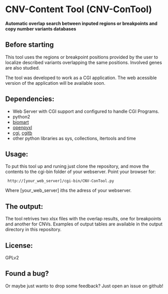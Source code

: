 # CNV-Content Tool (CNV-ConTool)


**Automatic overlap search between inputed regions or breakpoints and copy number variants databases**

## Before starting

This tool uses the regions or breakpoint positions provided by the user to localize described variants overlapping the same positions. Involved genes are also studied.

The tool was developed to work as a CGI application. The web acessible version of the application will be available soon.

## Dependencies:
+ Web Server with CGI support and configured to handle CGI Programs.
+ python2
+ [biomart](https://pypi.org/project/biomart/)
+ [openpyxl](https://openpyxl.readthedocs.io/en/stable/) 
+ [cgi](https://docs.python.org/2/library/cgi.html), [cgitb](https://docs.python.org/2/library/cgitb.html)
+ other python libraries as sys, collections, itertools and time


## Usage:

To put this tool up and runing just clone the repository, and move the contents to the cgi-bin folder of your webserver.
Point your browser for:

<pre><code> http://[your_web_server]/cgi-bin/CNV-ConTool.py
</code></pre> 

Where [your_web_server] iths the adress of your webserver.

## The output:

The tool retrives two xlsx files with the overlap results, one for breakpoints and another for CNVs.
Examples of output tables are available in the output directory in this repository.

## License:

GPLv2


## Found a bug?

Or maybe just wanto to drop some feedback? Just open an issue on github!
   